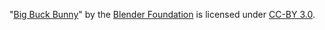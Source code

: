 "[Big Buck Bunny](https://peach.blender.org/about/)" by the [Blender Foundation](www.blender.org) is licensed under [CC-BY 3.0](https://creativecommons.org/licenses/by/3.0/legalcode).
